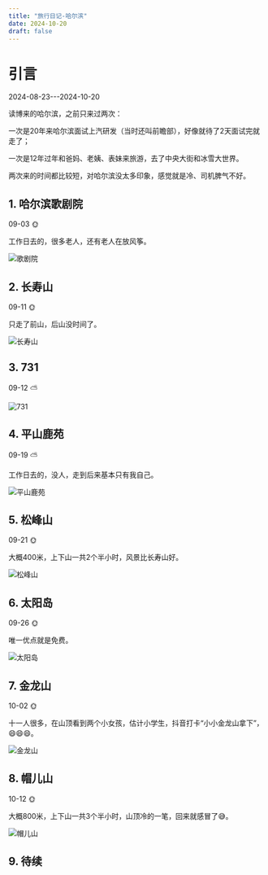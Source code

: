 ```yaml
---
title: "旅行日记-哈尔滨"
date: 2024-10-20
draft: false
---
```

# 引言
2024-08-23---2024-10-20

读博来的哈尔滨，之前只来过两次：

一次是20年来哈尔滨面试上汽研发（当时还叫前瞻部），好像就待了2天面试完就走了；

一次是12年过年和爸妈、老姨、表妹来旅游，去了中央大街和冰雪大世界。

两次来的时间都比较短，对哈尔滨没太多印象，感觉就是冷、司机脾气不好。

## 1. 哈尔滨歌剧院
09-03 :sun_with_face:

工作日去的，很多老人，还有老人在放风筝。

![歌剧院](/images/daily-travel/haerbin1.jpg)

## 2. 长寿山
09-11 :sun_with_face:

只走了前山，后山没时间了。

![长寿山](/images/daily-travel/haerbin2.jpg)

## 3. 731
09-12 :partly_sunny:

![731](/images/daily-travel/haerbin3.jpg)

## 4. 平山鹿苑
09-19 :partly_sunny:

工作日去的，没人，走到后来基本只有我自己。

![平山鹿苑](/images/daily-travel/haerbin4.jpg)

## 5. 松峰山
09-21 :sun_with_face:

大概400米，上下山一共2个半小时，风景比长寿山好。

![松峰山](/images/daily-travel/haerbin5.jpg)

## 6. 太阳岛
09-26 :sun_with_face:

唯一优点就是免费。

![太阳岛](/images/daily-travel/haerbin6.jpg)

## 7. 金龙山
10-02 :sun_with_face:

十一人很多，在山顶看到两个小女孩，估计小学生，抖音打卡“小小金龙山拿下”，:smile::smile::smile:。

![金龙山](/images/daily-travel/haerbin7.jpg)

## 8. 帽儿山

10-12 :sun_with_face:

大概800米，上下山一共3个半小时，山顶冷的一笔，回来就感冒了:sweat_smile:。

![帽儿山](/images/daily-travel/haerbin8.jpg)

## 9. 待续
